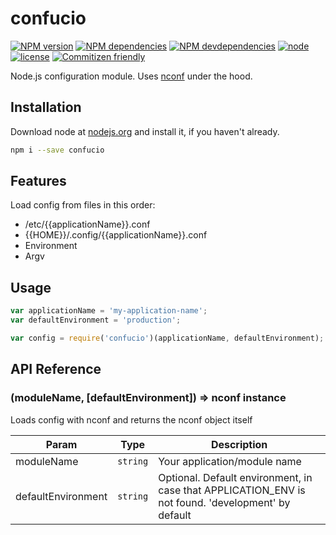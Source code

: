# confucio

[![NPM version](https://img.shields.io/npm/v/confucio.svg)](https://www.npmjs.com/package/confucio)
[![NPM dependencies](https://img.shields.io/david/irontec/node-confucio.svg)](https://www.npmjs.com/package/confucio)
[![NPM devdependencies](https://img.shields.io/david/dev/irontec/node-confucio.svg)](https://www.npmjs.com/package/confucio)
[![node](https://img.shields.io/node/v/confucio.svg)](https://nodejs.org/download/release/v0.12.8/)
[![license](https://img.shields.io/npm/l/confucio.svg)](https://raw.githubusercontent.com/irontec/node-confucio/master/LICENSE.txt)
[![Commitizen friendly](https://img.shields.io/badge/commitizen-friendly-brightgreen.svg)](http://commitizen.github.io/cz-cli/)

Node.js configuration module. Uses [nconf](https://www.npmjs.com/package/nconf) under the hood.

## Installation

Download node at [nodejs.org](http://nodejs.org) and install it, if you haven't already.

```sh
npm i --save confucio
```

## Features

Load config from files in this order:

* /etc/{{applicationName}}.conf
* {{HOME}}/.config/{{applicationName}}.conf
* Environment
* Argv

## Usage

```js
var applicationName = 'my-application-name';
var defaultEnvironment = 'production';

var config = require('confucio')(applicationName, defaultEnvironment);
```

## API Reference

### (moduleName, [defaultEnvironment]) ⇒ nconf instance

Loads config with nconf and returns the nconf object itself

| Param                  | Type     | Description           |
| -----                  | ----     | -----------           |
| moduleName             | `string` | Your application/module name |
| defaultEnvironment     | `string` | Optional. Default environment, in case that APPLICATION_ENV is not found. 'development' by default |
